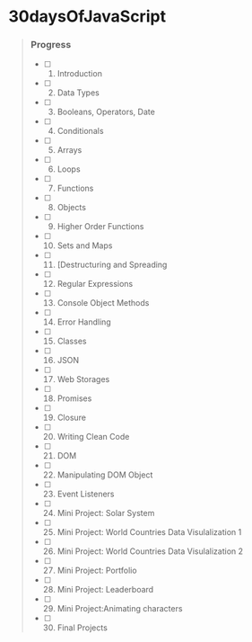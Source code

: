 # 30daysOfJavaScript


> ### Progress
>
> - [ ] 1) Introduction
> - [ ] 2) Data Types
> - [ ] 3) Booleans, Operators, Date
> - [ ] 4) Conditionals
> - [ ] 5) Arrays
> - [ ] 6) Loops
> - [ ] 7) Functions
> - [ ] 8) Objects
> - [ ] 9) Higher Order Functions
> - [ ] 10) Sets and Maps
> - [ ] 11) [Destructuring and Spreading
> - [ ] 12) Regular Expressions 
> - [ ] 13) Console Object Methods
> - [ ] 14) Error Handling
> - [ ] 15) Classes
> - [ ] 16) JSON
> - [ ] 17) Web Storages
> - [ ] 18) Promises
> - [ ] 19) Closure
> - [ ] 20) Writing Clean Code
> - [ ] 21) DOM
> - [ ] 22) Manipulating DOM Object
> - [ ] 23) Event Listeners
> - [ ] 24) Mini Project: Solar System
> - [ ] 25) Mini Project: World Countries Data Visulalization 1
> - [ ] 26) Mini Project: World Countries Data Visulalization 2
> - [ ] 27) Mini Project: Portfolio
> - [ ] 28) Mini Project: Leaderboard
> - [ ] 29) Mini Project:Animating characters
> - [ ] 30) Final Projects
